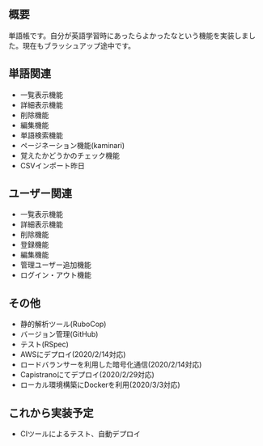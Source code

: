## 概要
単語帳です。自分が英語学習時にあったらよかったなという機能を実装しました。現在もブラッシュアップ途中です。

## 単語関連
- 一覧表示機能
- 詳細表示機能
- 削除機能
- 編集機能
- 単語検索機能
- ページネーション機能(kaminari)
- 覚えたかどうかのチェック機能
- CSVインポート昨日

## ユーザー関連
- 一覧表示機能
- 詳細表示機能
- 削除機能
- 登録機能
- 編集機能
- 管理ユーザー追加機能
- ログイン・アウト機能

## その他
- 静的解析ツール(RuboCop)
- バージョン管理(GitHub)
- テスト(RSpec)
- AWSにデプロイ(2020/2/14対応)
- ロードバランサーを利用した暗号化通信(2020/2/14対応)
- Capistranoにてデプロイ(2020/2/29対応)
- ローカル環境構築にDockerを利用(2020/3/3対応)

## これから実装予定
- CIツールによるテスト、自動デプロイ